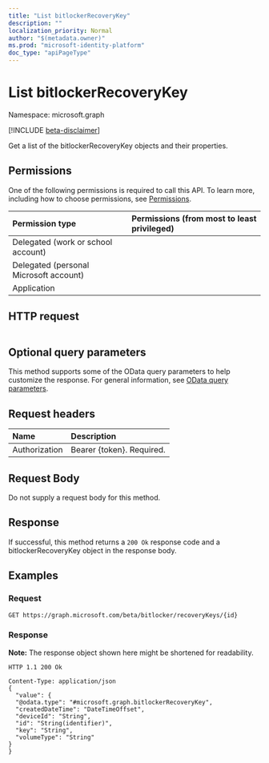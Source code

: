 ```yaml
---
title: "List bitlockerRecoveryKey"
description: ""
localization_priority: Normal
author: "$(metadata.owner)"
ms.prod: "microsoft-identity-platform"
doc_type: "apiPageType"
---
```


# List bitlockerRecoveryKey

Namespace: microsoft.graph

[!INCLUDE [beta-disclaimer](../../includes/beta-disclaimer.md)]

Get a list of the bitlockerRecoveryKey objects and their properties.

## Permissions

One of the following permissions is required to call this API. To learn more, including how to choose permissions, see [Permissions](/graph/permissions-reference).

| Permission type                        | Permissions (from most to least privileged) |
| :------------------------------------- | :------------------------------------------ |
| Delegated (work or school account)     |                                             |
| Delegated (personal Microsoft account) |                                             |
| Application                            |                                             |

## HTTP request

<!-- {
  "blockType": "ignored"
}
-->

```http

```

## Optional query parameters

This method supports some of the OData query parameters to help customize the response. For general information, see [OData query parameters](/graph/query-parameters).

## Request headers

| Name          | Description               |
| :------------ | :------------------------ |
| Authorization | Bearer {token}. Required. |

## Request Body

<!-- Actions and Functions -->

<!-- CRUD Methods -->

Do not supply a request body for this method.

## Response

If successful, this method returns a `200 Ok` response code and a bitlockerRecoveryKey object in the response body.

## Examples

### Request

<!-- {
  "blockType": "request",
  "name": "list_bitlockerrecoverykey"
}
-->

```http
GET https://graph.microsoft.com/beta/bitlocker/recoveryKeys/{id}

```

### Response

**Note:** The response object shown here might be shortened for readability.

<!-- {
  "blockType": "response",
  "truncated": true,
  "@odata.type": "microsoft.bitlocker.bitlockerRecoveryKey"
}
-->

```http
HTTP 1.1 200 Ok

Content-Type: application/json
{
  "value": {
  "@odata.type": "#microsoft.graph.bitlockerRecoveryKey",
  "createdDateTime": "DateTimeOffset",
  "deviceId": "String",
  "id": "String(identifier)",
  "key": "String",
  "volumeType": "String"
}
}

```
